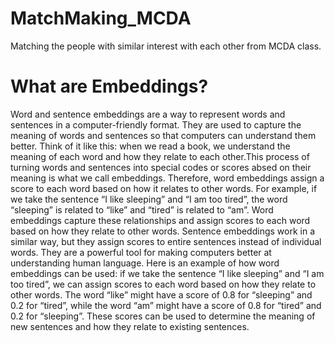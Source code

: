 # MatchMaking_MCDA
Matching the people with similar interest with each other from MCDA class.

# What are Embeddings?

Word and sentence embeddings are a way to represent words and sentences in a computer-friendly format. They are used to capture the meaning of words and sentences so that computers can understand them better. Think of it like this: when we read a book, we understand the meaning of each word and how they relate to each other.This process of turning words and sentences into special codes or scores absed on their meaning is what we call embeddings. Therefore, word embeddings assign a score to each word based on how it relates to other words. For example, if we take the sentence “I like sleeping” and “I am too tired”, the word “sleeping” is related to “like” and “tired” is related to “am”. Word embeddings capture these relationships and assign scores to each word based on how they relate to other words. Sentence embeddings work in a similar way, but they assign scores to entire sentences instead of individual words. They are a powerful tool for making computers better at understanding human language. Here is an example of how word embeddings can be used: if we take the sentence “I like sleeping” and “I am too tired”, we can assign scores to each word based on how they relate to other words. The word “like” might have a score of 0.8 for “sleeping” and 0.2 for “tired”, while the word “am” might have a score of 0.8 for “tired” and 0.2 for “sleeping”. These scores can be used to determine the meaning of new sentences and how they relate to existing sentences.